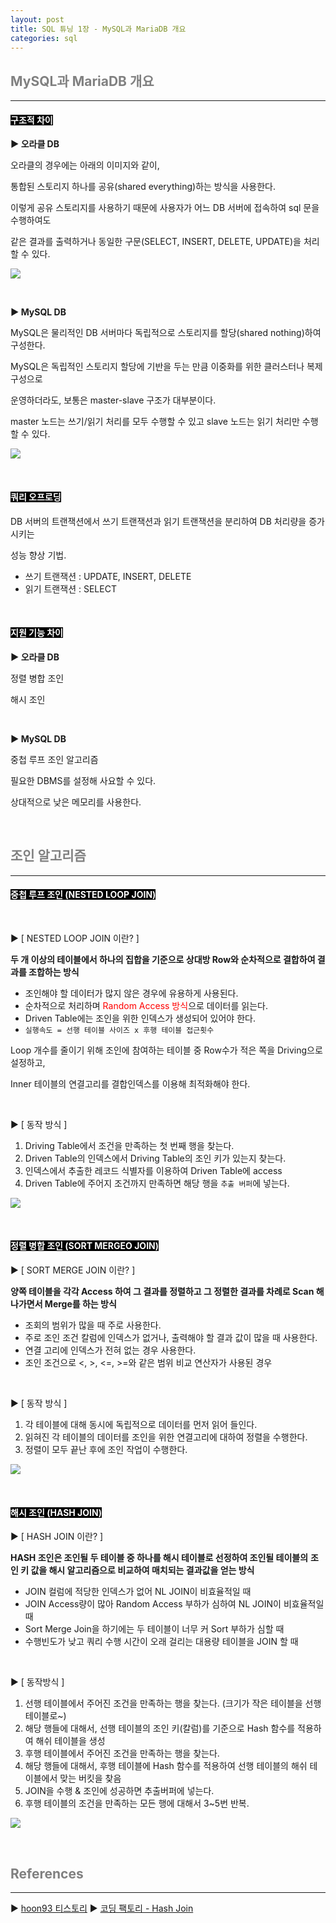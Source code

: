 ```yaml
---
layout: post
title: SQL 튜닝 1장 - MySQL과 MariaDB 개요
categories: sql
---
```



## <span style="color:gray">MySQL과 MariaDB 개요</span>

---

#### <span style="background-color:black; color:white">구조적 차이</span>

**▶︎ 오라클 DB**

오라클의 경우에는 아래의 이미지와 같이, 

통합된 스토리지 하나를 공유(shared everything)하는 방식을 사용한다.

이렇게 공유 스토리지를 사용하기 때문에 사용자가 어느 DB 서버에 접속하여 sql 문을 수행하여도 

같은 결과를 출력하거나 동일한 구문(SELECT, INSERT, DELETE, UPDATE)을 처리할 수 있다.

<img src="/assets/img/sql/sql튜닝/오라클.png"><br>

<br>

**▶︎ MySQL DB**

MySQL은 물리적인 DB 서버마다 독립적으로 스토리지를 할당(shared nothing)하여 구성한다.

MySQL은 독립적인 스토리지 할당에 기반을 두는 만큼 이중화를 위한 클러스터나 복제 구성으로

운영하더라도, 보통은 master-slave 구조가 대부분이다.

master 노드는 쓰기/읽기 처리를 모두 수행할 수 있고 slave 노드는 읽기 처리만 수행할 수 있다.

<img src="/assets/img/sql/sql튜닝/mysql.png"><br>

<br>

#### <span style="background-color:black; color:white">쿼리 오프로딩</span>

DB 서버의 트랜잭션에서 쓰기 트랜잭션과 읽기 트랜잭션을 분리하여 DB 처리량을 증가시키는

성능 향상 기법.

- 쓰기 트랜잭션 : UPDATE, INSERT, DELETE
- 읽기 트랜잭션 : SELECT

<br>

#### <span style="background-color:black; color:white">지원 기능 차이</span>

**▶︎ 오라클 DB**

정렬 병합 조인

해시 조인 

<br>

**▶︎ MySQL DB**

중첩 루프 조인 알고리즘

필요한 DBMS를 설정해 사요할 수 있다.

상대적으로 낮은 메모리를 사용한다.

<br>

## <span style="color:gray">조인 알고리즘</span>

---

#### <span style="background-color:black; color:white">중첩 루프 조인 (NESTED LOOP JOIN)</span>

<br>

▶︎ [ NESTED LOOP JOIN 이란? ]

**두 개 이상의 테이블에서 하나의 집합을 기준으로 상대방 Row와 순차적으로 결합하여 결과를 조합하는 방식**

- 조인해야 할 데이터가 많지 않은 경우에 유용하게 사용된다.
- 순차적으로 처리하며 <span style="color:red">Random Access 방식</span>으로 데이터를 읽는다.
- Driven Table에는 조인을 위한 인덱스가 생성되어 있어야 한다.
- `실행속도 = 선행 테이블 사이즈 x 후행 테이블 접근횟수`

Loop 개수를 줄이기 위해 조인에 참여하는 테이블 중 Row수가 적은 쪽을 Driving으로 설정하고, 

Inner 테이블의 연결고리를 결합인덱스를 이용해 최적화해야 한다.

<br>

▶︎ [ 동작 방식 ]

1. Driving Table에서 조건을 만족하는 첫 번째 행을 찾는다.
2. Driven Table의 인덱스에서 Driving Table의 조인 키가 있는지 찾는다.
3. 인덱스에서 추출한 레코드 식별자를 이용하여 Driven Table에 access
4. Driven Table에 주어지 조건까지 만족하면 해당 행을 `추출 버퍼`에 넣는다.

<img src="/assets/img/sql/sql튜닝/nl.png"><br>

<br>

#### <span style="background-color:black; color:white">정렬 병합 조인 (SORT MERGEO JOIN)</span>

▶︎ [ SORT MERGE JOIN 이란? ]

**양쪽 테이블을 각각 Access 하여 그 결과를 정렬하고 그 정렬한 결과를 차례로 Scan 해 나가면서 Merge를 하는 방식**

- 조회의 범위가 많을 때 주로 사용한다.
- 주로 조인 조건 칼럼에 인덱스가 없거나, 출력해야 할 결과 값이 많을 때 사용한다.
- 연결 고리에 인덱스가 전혀 없는 경우 사용한다.
- 조인 조건으로 <, >, <=, >=와 같은 범위 비교 연산자가 사용된 경우

<br>

▶︎ [ 동작 방식 ]

1. 각 테이블에 대해 동시에 독립적으로 데이터를 먼저 읽어 들인다.
2. 읽혀진 각 테이블의 데이터를 조인을 위한 연결고리에 대하여 정렬을 수행한다.
3. 정렬이 모두 끝난 후에 조인 작업이 수행한다.

<img src="/assets/img/sql/sql튜닝/sortMerge.png"><br>

<br>

#### <span style="background-color:black; color:white">해시 조인 (HASH JOIN)</span>

▶︎ [ HASH JOIN 이란? ]

**HASH 조인은 조인될 두 테이블 중 하나를 해시 테이블로 선정하여 조인될 테이블의**
**조인 키 값을 해시 알고리즘으로 비교하여 매치되는 결과값을 얻는 방식**

- JOIN 컬럼에 적당한 인덱스가 없어 NL JOIN이 비효율적일 때
- JOIN Access량이 많아 Random Access 부하가 심하여 NL JOIN이 비효율적일 때
- Sort Merge Join을 하기에는 두 테이블이 너무 커 Sort 부하가 심할 때
- 수행빈도가 낮고 쿼리 수행 시간이 오래 걸리는 대용량 테이블을 JOIN 할 때

<br>

▶︎ [ 동작방식 ]

1. 선행 테이블에서 주어진 조건을 만족하는 행을 찾는다. (크기가 작은 테이블을 선행테이블로~)
2. 해당 행들에 대해서, 선행 테이블의 조인 키(칼럼)를 기준으로 Hash 함수를 적용하여 해쉬 테이블을 생성
3. 후행 테이블에서 주어진 조건을 만족하는 행을 찾는다.
4. 해당 행들에 대해서, 후행 테이블에 Hash 함수를 적용하여 선행 테이블의 해쉬 테이블에서 맞는 버킷을 찾음
5. JOIN을 수행 & 조인에 성공하면 추출버퍼에 넣는다.
6. 후행 테이블의 조건을 만족하는 모든 행에 대해서 3~5번 반복.

<img src="/assets/img/sql/sql튜닝/hashJoin.png"><br>

<br>

## <span style="color:gray">References</span>

---

▶︎ <a href="https://hoon93.tistory.com/46" target="_blank">hoon93 티스토리</a>
▶︎ <a href="https://coding-factory.tistory.com/758" target="_blank">코딩 팩토리 - Hash Join</a>